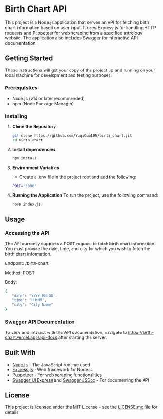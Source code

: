 # Birth Chart API

This project is a Node.js application that serves an API for fetching birth chart information based on user input. It
uses Express.js for handling HTTP requests and Puppeteer for web scraping from a specified astrology website. The
application also includes Swagger for interactive API documentation.

## Getting Started

These instructions will get your copy of the project up and running on your local machine for development and testing
purposes.

### Prerequisites

- Node.js (v14 or later recommended)
- npm (Node Package Manager)

### Installing

1. **Clone the Repository**
   ```sh
   git clone https://github.com/YuqiGuo105/birth_chart.git
   cd birth_chart
   ```

2. **Install dependencies**
   ```bash
   npm install
   ```

3. **Environment Variables**
    - Create a .env file in the project root and add the following:
   ```bash
   PORT='3000'
   ```

4. **Running the Application**
   To run the project, use the following command:
   ```bash
   node index.js
   ```

## Usage
### Accessing the API

The API currently supports a POST request to fetch birth chart information. You must provide the date, time, and city
for which you wish to fetch the birth chart information.

Endpoint: /birth-chart

Method: POST

Body:

   ```bash
   {
      "date": "YYYY-MM-DD",
      "time": "HH:MM",
      "city": "City Name"
  }
   ```

### Swagger API Documentation

To view and interact with the API documentation, navigate to https://birth-chart.vercel.app/api-docs after starting the server.

## Built With

- [Node.js](https://nodejs.org/) - The JavaScript runtime used
- [Express.js](https://expressjs.com/) - Web framework for Node.js
- [Puppeteer](https://pptr.dev/) - For web scraping functionalities
- [Swagger UI Express](https://www.npmjs.com/package/swagger-ui-express) and [Swagger JSDoc](https://www.npmjs.com/package/swagger-jsdoc) - For documenting the API

## License

This project is licensed under the MIT License - see the [LICENSE.md](LICENSE.md) file for details

